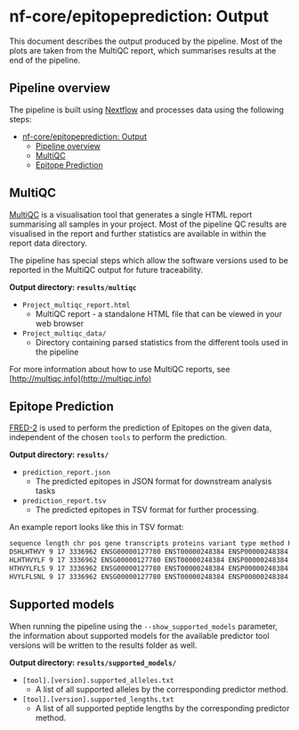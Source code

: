 # nf-core/epitopeprediction: Output

This document describes the output produced by the pipeline. Most of the plots are taken from the MultiQC report, which summarises results at the end of the pipeline.

## Pipeline overview

The pipeline is built using [Nextflow](https://www.nextflow.io/)
and processes data using the following steps:

* [nf-core/epitopeprediction: Output](#nf-coreepitopeprediction-output)
  * [Pipeline overview](#pipeline-overview)
  * [MultiQC](#multiqc)
  * [Epitope Prediction](#epitope-prediction)

## MultiQC

[MultiQC](http://multiqc.info) is a visualisation tool that generates a single HTML report summarising all samples in your project. Most of the pipeline QC results are visualised in the report and further statistics are available in within the report data directory.

The pipeline has special steps which allow the software versions used to be reported in the MultiQC output for future traceability.

**Output directory: `results/multiqc`**

* `Project_multiqc_report.html`
  * MultiQC report - a standalone HTML file that can be viewed in your web browser
* `Project_multiqc_data/`
  * Directory containing parsed statistics from the different tools used in the pipeline

For more information about how to use MultiQC reports, see [http://multiqc.info](http://multiqc.info)

## Epitope Prediction

[FRED-2](https://github.com/FRED-2) is used to perform the prediction of Epitopes on the given data, independent of the chosen `tools` to perform the prediction.

**Output directory: `results/`**

* `prediction_report.json`
  * The predicted epitopes in JSON format for downstream analysis tasks
* `prediction_report.tsv`
  * The predicted epitopes in TSV format for further processing.

An example report looks like this in TSV format:

```bash
sequence length chr pos gene transcripts proteins variant type method HLA-A*01:01 score HLA-A*01:01 affinity HLA-A*01:01 binder synonymous homozygous variant details (genomic) variant details (protein)
DSHLHTHVY 9 17 3336962 ENSG00000127780 ENST00000248384 ENSP00000248384 SNP syfpeithi-1.0 20.0 50.0 False False False c.173C>A p.Pro58His
HLHTHVYLF 9 17 3336962 ENSG00000127780 ENST00000248384 ENSP00000248384 SNP syfpeithi-1.0 3.0 7.5 False False False c.173C>A p.Pro58His
HTHVYLFLS 9 17 3336962 ENSG00000127780 ENST00000248384 ENSP00000248384 SNP syfpeithi-1.0 7.0 17.5 False False False c.173C>A p.Pro58His
HVYLFLSNL 9 17 3336962 ENSG00000127780 ENST00000248384 ENSP00000248384 SNP syfpeithi-1.0 0.0 0.0 False False False c.173C>A p.Pro58His
```

## Supported models

When running the pipeline using the `--show_supported_models` parameter, the information about supported models for the available predictor tool versions will be written to the results folder as well.

**Output directory: `results/supported_models/`**

* `[tool].[version].supported_alleles.txt`
  * A list of all supported alleles by the corresponding predictor method.
* `[tool].[version].supported_lengths.txt`
  * A list of all supported peptide lengths by the corresponding predictor method.
